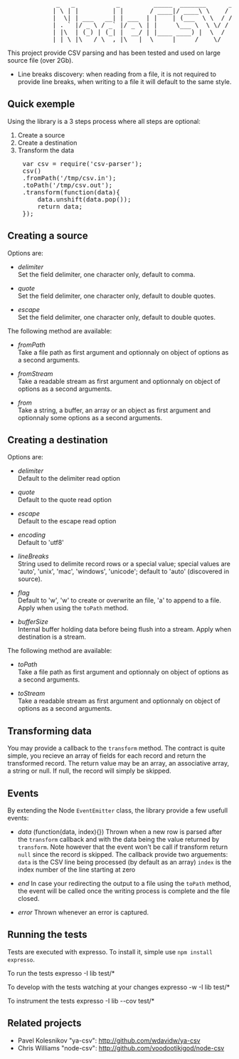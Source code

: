 
<pre>
             _   _           _         _____  _______      __
            | \ | |         | |       / ____|/ ____\ \    / /
            |  \| | ___   __| | ___  | |    | (___  \ \  / / 
            | . ` |/ _ \ / _` |/ _ \ | |     \___ \  \ \/ /  
            | |\  | (_) | (_| |  __/ | |____ ____) |  \  /   
            |_| \_|\___/ \__,_|\___|  \_____|_____/    \/   
</pre>

This project provide CSV parsing and has been tested and used on large source file (over 2Gb).

-   Line breaks discovery: when reading from a file, it is not required to provide line breaks, when writing to a file it will default to the same style. 

Quick exemple
-------------

Using the library is a 3 steps process where all steps are optional:

1.	Create a source
2.	Create a destination
3.	Transform the data

<pre class="javascript">
	var csv = require('csv-parser');
	csv()
	.fromPath('/tmp/csv.in');
	.toPath('/tmp/csv.out');
	.transform(function(data){
		data.unshift(data.pop());
		return data;
	});
</pre>

Creating a source
-----------------

Options are:

-   *delimiter*    
    Set the field delimiter, one character only, default to comma.
    
-   *quote*    
    Set the field delimiter, one character only, default to double quotes.
    
-   *escape*    
    Set the field delimiter, one character only, default to double quotes.

The following method are available:

-   *fromPath*    
    Take a file path as first argument and optionnaly on object of options as a second arguments.
    
-   *fromStream*    
    Take a readable stream as first argument and optionnaly on object of options as a second arguments.
    
-   *from*    
    Take a string, a buffer, an array or an object as first argument and optionnaly some options as a second arguments.

Creating a destination
----------------------

Options are:

-   *delimiter*    
    Default to the delimiter read option
    
-   *quote*    
    Default to the quote read option
    
-   *escape*    
    Default to the escape read option
    
-   *encoding*    
    Default to 'utf8'
    
-   *lineBreaks*    
    String used to delimite record rows or a special value; special values are 'auto', 'unix', 'mac', 'windows', 'unicode'; default to 'auto' (discovered in source).
    
-   *flag*    
    Default to 'w', 'w' to create or overwrite an file, 'a' to append to a file. Apply when using the `toPath` method.
    
-   *bufferSize*    
    Internal buffer holding data before being flush into a stream. Apply when destination is a stream.

The following method are available:

-   *toPath*    
    Take a file path as first argument and optionnaly on object of options as a second arguments.
    
-   *toStream*    
    Take a readable stream as first argument and optionnaly on object of options as a second arguments.

Transforming data
-----------------

You may provide a callback to the `transform` method. The contract is quite simple, you recieve an array of fields for each record and return the transformed record. The return value may be an array, an associative array, a string or null. If null, the record will simply be skipped.

Events
------

By extending the Node `EventEmitter` class, the library provide a few usefull events:

-	*data* (function(data, index){})
    Thrown when a new row is parsed after the `transform` callback and with the data being the value returned by `transform`. Note however that the event won't be call if transform return `null` since the record is skipped.
	The callback provide two arguements:
	`data` is the CSV line being processed (by default as an array)
	`index` is the index number of the line starting at zero
    
-   *end*
    In case your redirecting the output to a file using the `toPath` method, the event will be called once the writing process is complete and the file closed.
    
-   *error*
    Thrown whenever an error is captured.

Running the tests
-----------------

Tests are executed with expresso. To install it, simple use `npm install expresso`.

To run the tests
	expresso -I lib test/*

To develop with the tests watching at your changes
	expresso -w -I lib test/*

To instrument the tests
	expresso -I lib --cov test/*

Related projects
----------------

*   Pavel Kolesnikov "ya-csv": http://github.com/wdavidw/ya-csv
*   Chris Williams "node-csv": http://github.com/voodootikigod/node-csv


